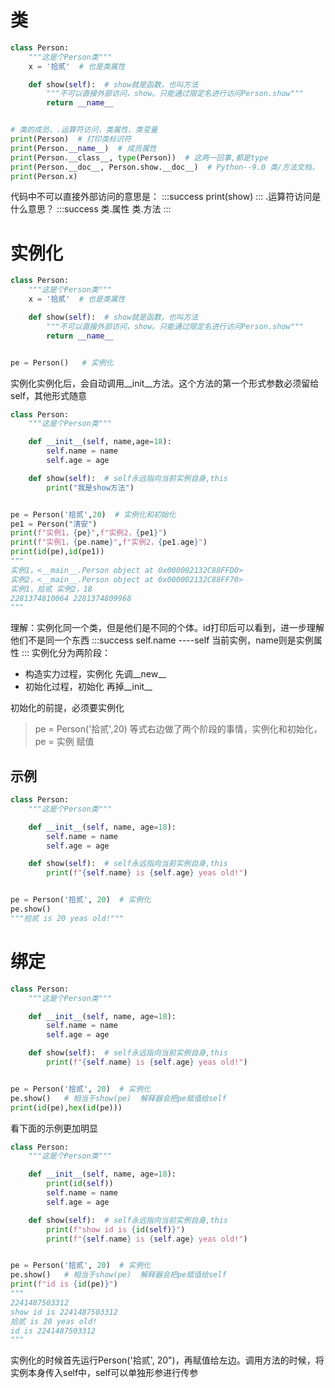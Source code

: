 # 类
```python
class Person:
    """这是个Person类"""
    x = '拾贰'  # 也是类属性

    def show(self):  # show就是函数，也叫方法
        """不可以直接外部访问，show。只能通过限定名进行访问Person.show"""
        return __name__


# 类的成员、.运算符访问，类属性、类变量
print(Person)  # 打印类标识符
print(Person.__name__)  # 成员属性
print(Person.__class__, type(Person))  # 这两一回事,都是type
print(Person.__doc__, Person.show.__doc__)  # Python--9.0 类/方法文档，
print(Person.x)
```
代码中不可以直接外部访问的意思是：
:::success
print(show)
:::
.运算符访问是什么意思？
:::success
类.属性
类.方法
:::
# 实例化
```python
class Person:
    """这是个Person类"""
    x = '拾贰'  # 也是类属性

    def show(self):  # show就是函数，也叫方法
        """不可以直接外部访问，show。只能通过限定名进行访问Person.show"""
        return __name__


pe = Person()   # 实例化
```
实例化实例化后，会自动调用__init__方法。这个方法的第一个形式参数必须留给self，其他形式随意
```python
class Person:
    """这是个Person类"""

    def __init__(self, name,age=18):
        self.name = name
        self.age = age

    def show(self):  # self永远指向当前实例自身,this
        print("我是show方法")


pe = Person('拾贰',20)  # 实例化和初始化
pe1 = Person("清安")
print(f"实例1，{pe}",f"实例2，{pe1}")
print(f"实例1，{pe.name}",f"实例2，{pe1.age}")
print(id(pe),id(pe1))
"""
实例1，<__main__.Person object at 0x000002132C88FFD0> 
实例2，<__main__.Person object at 0x000002132C88FF70>
实例1，拾贰 实例2，18
2281374810064 2281374809968
"""
```
理解：实例化同一个类，但是他们是不同的个体。id打印后可以看到，进一步理解他们不是同一个东西
:::success
self.name ----self 当前实例，name则是实例属性
:::
实例化分为两阶段：

   - 构造实力过程，实例化	先调__new__
   - 初始化过程，初始化		再掉__init__

初始化的前提，必须要实例化
> pe = Person('拾贰',20)
> 等式右边做了两个阶段的事情，实例化和初始化，pe = 实例  赋值

## 示例
```python
class Person:
    """这是个Person类"""

    def __init__(self, name, age=18):
        self.name = name
        self.age = age

    def show(self):  # self永远指向当前实例自身,this
        print(f"{self.name} is {self.age} yeas old!")


pe = Person('拾贰', 20)  # 实例化
pe.show()
"""拾贰 is 20 yeas old!"""
```
# 绑定
```python
class Person:
    """这是个Person类"""

    def __init__(self, name, age=18):
        self.name = name
        self.age = age

    def show(self):  # self永远指向当前实例自身,this
        print(f"{self.name} is {self.age} yeas old!")


pe = Person('拾贰', 20)  # 实例化
pe.show()   # 相当于show(pe)  解释器会把pe赋值给self
print(id(pe),hex(id(pe)))
```
看下面的示例更加明显
```python
class Person:
    """这是个Person类"""

    def __init__(self, name, age=18):
        print(id(self))
        self.name = name
        self.age = age

    def show(self):  # self永远指向当前实例自身,this
        print(f"show id is {id(self)}")
        print(f"{self.name} is {self.age} yeas old!")


pe = Person('拾贰', 20)  # 实例化
pe.show()   # 相当于show(pe)  解释器会把pe赋值给self
print(f"id is {id(pe)}")
"""
2241487503312
show id is 2241487503312
拾贰 is 20 yeas old!
id is 2241487503312
"""
```
实例化的时候首先运行Person('拾贰', 20")，再赋值给左边。调用方法的时候，将实例本身传入self中，self可以单独形参进行传参
